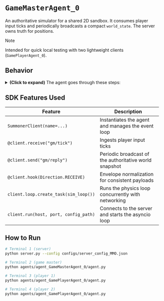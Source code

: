 # `GameMasterAgent_0`

An authoritative simulator for a shared 2D sandbox. It consumes player input ticks and periodically broadcasts a compact `world_state`. The server owns truth for positions.

> [!NOTE]
> Intended for quick local testing with two lightweight clients (`GamePlayerAgent_0`).

## Behavior

<details>
<summary><b>(Click to expand)</b> The agent goes through these steps:</summary>
<br>

1. Start a fixed time step simulation loop at about 60 Hz.
2. `@client.receive("gm/tick")`

   * Ensures `pid` exists.
   * Creates a new in-memory player on first contact.
   * Updates pressed keys per player.
3. Simulation step

   * Translates keys to velocity with diagonal normalization.
   * Updates position and clamps to map bounds.
4. `@client.send("gm/reply")` every 50 ms

   * Publishes `world_state = {type, ts, bounds, players[]}`.
5. `@client.hook(Direction.RECEIVE)`

   * Normalizes Summoner envelopes to a plain dict payload.

</details>

## SDK Features Used

| Feature                               | Description                                            |
| ------------------------------------- | ------------------------------------------------------ |
| `SummonerClient(name=...)`            | Instantiates the agent and manages the event loop      |
| `@client.receive("gm/tick")`          | Ingests player input ticks                             |
| `@client.send("gm/reply")`            | Periodic broadcast of the authoritative world snapshot |
| `@client.hook(Direction.RECEIVE)`     | Envelope normalization for consistent payloads         |
| `client.loop.create_task(sim_loop())` | Runs the physics loop concurrently with networking     |
| `client.run(host, port, config_path)` | Connects to the server and starts the asyncio loop     |

## How to Run

```bash
# Terminal 1 (server)
python server.py --config configs/server_config_MMO.json

# Terminal 2 (game master)
python agents/agent_GameMasterAgent_0/agent.py

# Terminal 3 (player 1)
python agents/agent_GamePlayerAgent_0/agent.py

# Terminal 4 (player 2)
python agents/agent_GamePlayerAgent_0/agent.py
```

